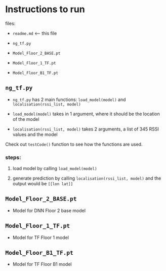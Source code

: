 # Instructions to run 

files: 

- `readme.md` <-- this file

- `ng_tf.py` 

- `Model_Floor_2_BASE.pt`

- `Model_Floor_1_TF.pt`

- `Model_Floor_B1_TF.pt`




## `ng_tf.py` 
- `ng_tf.py` has 2 main functions: `load_model(model)` and `localisation(rssi_list, model)` 

- `load_model(model)` takes in 1 argument, where it should be the location of the model 

- `localisation(rssi_list, model)` takes 2 arguments, a list of 345 RSSI values and the model 


Check out `testCode()` function to see how the functions are used.

### steps: 

1. load model by calling `load_model(model)` 

2. generate prediction by calling `localisation(rssi_list, model)` and the output would be `[[lon lat]]`



## `Model_Floor_2_BASE.pt` 
- Model for DNN Floor 2 base model 

## `Model_Floor_1_TF.pt`
- Model for TF Floor 1 model 

## `Model_Floor_B1_TF.pt`
- Model for TF Floor B1 model 


